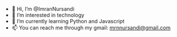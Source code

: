 - 👋 Hi, I’m @ImranNursandi
- 👀 I’m interested in technology
- 🌱 I’m currently learning Python and Javascript
- 📫 You can reach me through my gmail: mrnnursandi@gmail.com

<!---
ImranNursandi/ImranNursandi is a ✨ special ✨ repository because its `README.md` (this file) appears on your GitHub profile.
You can click the Preview link to take a look at your changes.
--->
